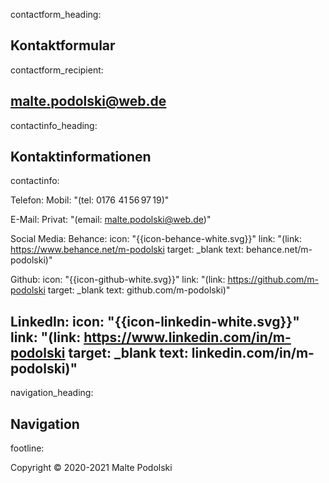 contactform_heading:

**Kontaktformular**
----
contactform_recipient:

malte.podolski@web.de
----
contactinfo_heading:

**Kontaktinformationen**
----
contactinfo:

Telefon:
  Mobil: "(tel: 0176 41 56 97 19)"

E-Mail:
  Privat: "(email: malte.podolski@web.de)"

Social Media:
  Behance:
    icon: "{{icon-behance-white.svg}}"
    link: "(link: https://www.behance.net/m-podolski target: _blank text: behance.net/m-podolski)"

  Github:
    icon: "{{icon-github-white.svg}}"
    link: "(link: https://github.com/m-podolski target: _blank text: github.com/m-podolski)"

  LinkedIn:
    icon: "{{icon-linkedin-white.svg}}"
    link: "(link: https://www.linkedin.com/in/m-podolski target: _blank text: linkedin.com/in/m-podolski)"
----
navigation_heading:

**Navigation**
----
footline:

Copyright &copy; 2020-2021 Malte Podolski
